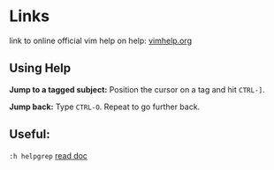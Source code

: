 # Links 

link to online official vim help on help: [vimhelp.org](https://vimhelp.org/) 



## Using Help

**Jump to a tagged subject:**  Position the cursor on a tag and hit `CTRL-]`.

**Jump back:**  Type `CTRL-O`.  Repeat to go further back.



## Useful:

`:h helpgrep`  [read doc](https://vimhelp.org/helphelp.txt.html#%3Ahelpgrep)
